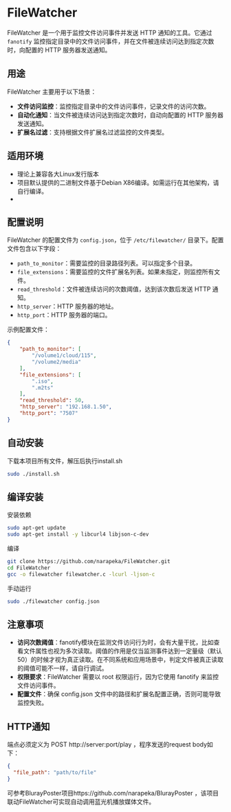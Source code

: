 # FileWatcher

FileWatcher 是一个用于监控文件访问事件并发送 HTTP 通知的工具。它通过 `fanotify` 监控指定目录中的文件访问事件，并在文件被连续访问达到指定次数时，向配置的 HTTP 服务器发送通知。

## 用途

FileWatcher 主要用于以下场景：
- **文件访问监控**：监控指定目录中的文件访问事件，记录文件的访问次数。
- **自动化通知**：当文件被连续访问达到指定次数时，自动向配置的 HTTP 服务器发送通知。
- **扩展名过滤**：支持根据文件扩展名过滤监控的文件类型。

## 适用环境
- 理论上兼容各大Linux发行版本
- 项目默认提供的二进制文件基于Debian X86编译。如需运行在其他架构，请自行编译。
- 
## 配置说明

FileWatcher 的配置文件为 `config.json`，位于 `/etc/filewatcher/` 目录下。配置文件包含以下字段：

- `path_to_monitor`：需要监控的目录路径列表。可以指定多个目录。
- `file_extensions`：需要监控的文件扩展名列表。如果未指定，则监控所有文件。
- `read_threshold`：文件被连续访问的次数阈值，达到该次数后发送 HTTP 通知。
- `http_server`：HTTP 服务器的地址。
- `http_port`：HTTP 服务器的端口。

示例配置文件：

```json
{
    "path_to_monitor": [
        "/volume1/cloud/115",
        "/volume2/media"
    ],
    "file_extensions": [
        ".iso",
        ".m2ts"
    ],
    "read_threshold": 50,
    "http_server": "192.168.1.50",
    "http_port": "7507"
}
```

## 自动安装

下载本项目所有文件，解压后执行install.sh
```bash
sudo ./install.sh
```

## 编译安装

安装依赖
```bash
sudo apt-get update
sudo apt-get install -y libcurl4 libjson-c-dev
```
编译
```bash
git clone https://github.com/narapeka/FileWatcher.git
cd FileWatcher
gcc -o filewatcher filewatcher.c -lcurl -ljson-c
```
手动运行
```bash
sudo ./filewatcher config.json
```

## 注意事项
- **访问次数阈值**：fanotify模块在监测文件访问行为时，会有大量干扰，比如查看文件属性也视为多次读取。阈值的作用是仅当监测事件达到一定量级（默认50）的时候才视为真正读取。在不同系统和应用场景中，判定文件被真正读取的阈值可能不一样，请自行调试。
- **权限要求**：FileWatcher 需要以 root 权限运行，因为它使用 fanotify 来监控文件访问事件。
- **配置文件**：确保 config.json 文件中的路径和扩展名配置正确，否则可能导致监控失败。

## HTTP通知

端点必须定义为 POST http://server:port/play
，程序发送的request body如下：
```json
{
  "file_path": "path/to/file"
}
```

可参考BlurayPoster项目https://github.com/narapeka/BlurayPoster
，该项目联动FileWatcher可实现自动调用蓝光机播放媒体文件。
